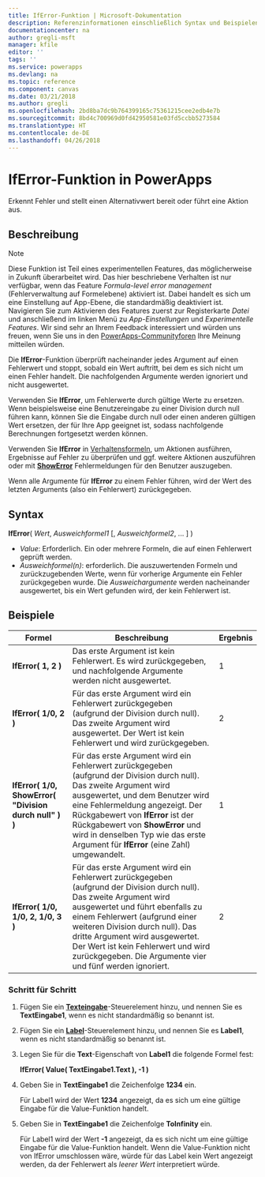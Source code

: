 ```yaml
---
title: IfError-Funktion | Microsoft-Dokumentation
description: Referenzinformationen einschließlich Syntax und Beispielen für die IfError-Funktion in PowerApps
documentationcenter: na
author: gregli-msft
manager: kfile
editor: ''
tags: ''
ms.service: powerapps
ms.devlang: na
ms.topic: reference
ms.component: canvas
ms.date: 03/21/2018
ms.author: gregli
ms.openlocfilehash: 2bd8ba7dc9b764399165c75361215cee2edb4e7b
ms.sourcegitcommit: 8bd4c700969d0fd42950581e03fd5ccbb5273584
ms.translationtype: HT
ms.contentlocale: de-DE
ms.lasthandoff: 04/26/2018
---
```

# <a name="iferror-function-in-powerapps"></a>IfError-Funktion in PowerApps
Erkennt Fehler und stellt einen Alternativwert bereit oder führt eine Aktion aus.

## <a name="description"></a>Beschreibung
> [!NOTE]
> Diese Funktion ist Teil eines experimentellen Features, das möglicherweise in Zukunft überarbeitet wird.  Das hier beschriebene Verhalten ist nur verfügbar, wenn das Feature *Formula-level error management* (Fehlerverwaltung auf Formelebene) aktiviert ist.  Dabei handelt es sich um eine Einstellung auf App-Ebene, die standardmäßig deaktiviert ist.  Navigieren Sie zum Aktivieren des Features zuerst zur Registerkarte *Datei* und anschließend im linken Menü zu *App-Einstellungen* und *Experimentelle Features*.  Wir sind sehr an Ihrem Feedback interessiert und würden uns freuen, wenn Sie uns in den [PowerApps-Communityforen](https://powerusers.microsoft.com/t5/Expressions-and-Formulas/bd-p/How-To) Ihre Meinung mitteilen würden.

Die **IfError**-Funktion überprüft nacheinander jedes Argument auf einen Fehlerwert und stoppt, sobald ein Wert auftritt, bei dem es sich nicht um einen Fehler handelt.  Die nachfolgenden Argumente werden ignoriert und nicht ausgewertet.

Verwenden Sie **IfError**, um Fehlerwerte durch gültige Werte zu ersetzen.  Wenn beispielsweise eine Benutzereingabe zu einer Division durch null führen kann, können Sie die Eingabe durch null oder einen anderen gültigen Wert ersetzen, der für Ihre App geeignet ist, sodass nachfolgende Berechnungen fortgesetzt werden können.

Verwenden Sie **IfError** in [Verhaltensformeln](../working-with-formulas-in-depth.md), um Aktionen ausführen, Ergebnisse auf Fehler zu überprüfen und ggf. weitere Aktionen auszuführen oder mit [**ShowError**](function-showerror.md) Fehlermeldungen für den Benutzer auszugeben.

Wenn alle Argumente für **IfError** zu einem Fehler führen, wird der Wert des letzten Arguments (also ein Fehlerwert) zurückgegeben. 

## <a name="syntax"></a>Syntax
**IfError**( *Wert*, *Ausweichformel1* [, *Ausweichformel2*, ... ] )

* *Value*: Erforderlich. Ein oder mehrere Formeln, die auf einen Fehlerwert geprüft werden. 
* *Ausweichformel(n)*: erforderlich. Die auszuwertenden Formeln und zurückzugebenden Werte, wenn für vorherige Argumente ein Fehler zurückgegeben wurde.  Die *Ausweichargumente* werden nacheinander ausgewertet, bis ein Wert gefunden wird, der kein Fehlerwert ist.

## <a name="examples"></a>Beispiele

| Formel | Beschreibung | Ergebnis |
| --- | --- | --- |
| **IfError( 1, 2 )** |Das erste Argument ist kein Fehlerwert.  Es wird zurückgegeben, und nachfolgende Argumente werden nicht ausgewertet.   | 1 |
| **IfError( 1/0, 2 )** | Für das erste Argument wird ein Fehlerwert zurückgegeben (aufgrund der Division durch null).  Das zweite Argument wird ausgewertet. Der Wert ist kein Fehlerwert und wird zurückgegeben. | 2 | 
| **IfError( 1/0, ShowError( "Division durch null" ) )** | Für das erste Argument wird ein Fehlerwert zurückgegeben (aufgrund der Division durch null).  Das zweite Argument wird ausgewertet, und dem Benutzer wird eine Fehlermeldung angezeigt.  Der Rückgabewert von **IfError** ist der Rückgabewert von **ShowError** und wird in denselben Typ wie das erste Argument für **IfError** (eine Zahl) umgewandelt. | 1 |
| **IfError( 1/0, 1/0, 2, 1/0, 3 )** | Für das erste Argument wird ein Fehlerwert zurückgegeben (aufgrund der Division durch null).  Das zweite Argument wird ausgewertet und führt ebenfalls zu einem Fehlerwert (aufgrund einer weiteren Division durch null).  Das dritte Argument wird ausgewertet. Der Wert ist kein Fehlerwert und wird zurückgegeben.  Die Argumente vier und fünf werden ignoriert.  | 2 |

### <a name="step-by-step"></a>Schritt für Schritt

1. Fügen Sie ein **[Texteingabe](../controls/control-text-input.md)**-Steuerelement hinzu, und nennen Sie es **TextEingabe1**, wenn es nicht standardmäßig so benannt ist.

2. Fügen Sie ein **[Label](../controls/control-text-box.md)**-Steuerelement hinzu, und nennen Sie es **Label1**, wenn es nicht standardmäßig so benannt ist.

3. Legen Sie für die **Text**-Eigenschaft von **Label1** die folgende Formel fest:

    **IfError( Value( TextEingabe1.Text ), -1 )**

4. Geben Sie in **TextEingabe1** die Zeichenfolge **1234** ein.  

    Für Label1 wird der Wert **1234** angezeigt, da es sich um eine gültige Eingabe für die Value-Funktion handelt.

5. Geben Sie in **TextEingabe1** die Zeichenfolge **ToInfinity** ein.

    Für Label1 wird der Wert **-1** angezeigt, da es sich nicht um eine gültige Eingabe für die Value-Funktion handelt.  Wenn die Value-Funktion nicht von IfError umschlossen wäre, würde für das Label kein Wert angezeigt werden, da der Fehlerwert als *leerer Wert* interpretiert würde. 

